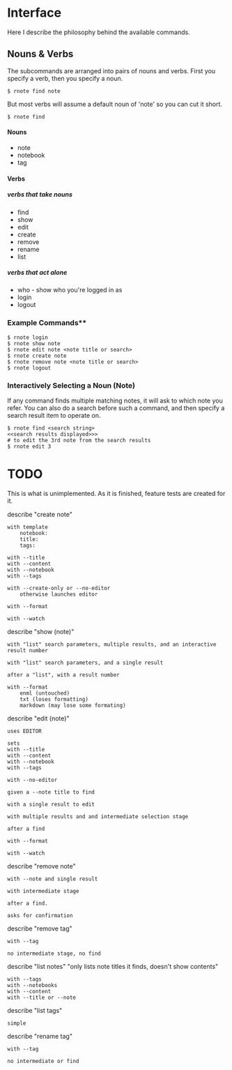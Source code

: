 
Interface
====

Here I describe the philosophy behind the available commands.

Nouns & Verbs
----

The subcommands are arranged into pairs of nouns and verbs. First you specify a verb, then you specify a noun.

`$ rnote find note`

But most verbs will assume a default noun of 'note' so you can cut it short.

`$ rnote find`

#### Nouns
* note
* notebook
* tag

#### Verbs

##### verbs that take nouns
* find
* show
* edit
* create
* remove
* rename
* list

##### verbs that act alone
* who - show who you're logged in as
* login
* logout

### Example Commands**

```
$ rnote login
$ rnote show note 
$ rnote edit note <note title or search>
$ rnote create note
$ rnote remove note <note title or search>
$ rnote logout
```

### Interactively Selecting a Noun (Note)

If any command finds multiple matching notes, it will ask to which note you refer. You can also do a search before such a command, and then specify a search result item to operate on.

```
$ rnote find <search string>
<<search results displayed>>>
# to edit the 3rd note from the search results
$ rnote edit 3
```


TODO
====

This is what is unimplemented. As it is finished, feature tests are created for it.

describe "create note"

	with template
		notebook:
		title:
		tags:

	with --title
	with --content
	with --notebook
	with --tags

	with --create-only or --no-editor
		otherwise launches editor

	with --format

	with --watch

describe "show (note)"

	with "list" search parameters, multiple results, and an interactive result number

	with "list" search parameters, and a single result

	after a "list", with a result number

	with --format
		enml (untouched)
		txt (loses formatting)
		markdown (may lose some formating)

describe "edit (note)"

	uses EDITOR

	sets
	with --title
	with --content
	with --notebook
	with --tags

	with --no-editor

	given a --note title to find

	with a single result to edit

	with multiple results and and intermediate selection stage

	after a find

	with --format

	with --watch

describe "remove note"

	with --note and single result

	with intermediate stage

	after a find.

	asks for confirmation

describe "remove tag"

	with --tag

	no intermediate stage, no find

describe "list notes"
	"only lists note titles it finds, doesn't show contents"

	with --tags
	with --notebooks
	with --content
	with --title or --note


describe "list tags"

	simple

describe "rename tag"

	with --tag

	no intermediate or find

